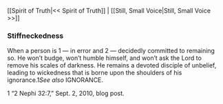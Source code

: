 [[Spirit of Truth|<< Spirit of Truth]]  |  [[Still, Small Voice|Still, Small Voice >>]]

### Stiffneckedness
When a person is 1 — in error and 2 — decidedly committed to remaining so. He won’t budge, won’t humble himself, and won’t ask the Lord to remove his scales of darkness. He remains a devoted disciple of unbelief, leading to wickedness that is borne upon the shoulders of his ignorance.1*See also* IGNORANCE.



1 “2 Nephi 32:7,” Sept. 2, 2010, blog post.